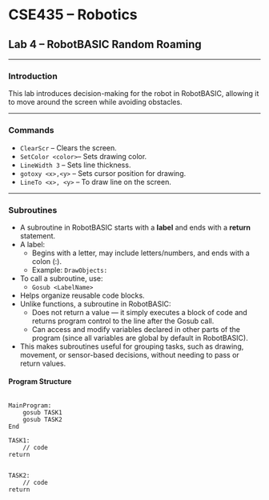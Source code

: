 # CSE435 – Robotics
## Lab 4 – RobotBASIC Random Roaming

---

### Introduction

This lab introduces decision-making for the robot in RobotBASIC, allowing it to move around the screen while avoiding obstacles.

---

### Commands

- `ClearScr` – Clears the screen.
- `SetColor <color>`– Sets drawing color.
- `LineWidth 3` – Sets line thickness.
- `gotoxy <x>,<y>` – Sets cursor position for drawing.
- `LineTo <x>, <y>` – To draw line on the screen.

---

### Subroutines

- A subroutine in RobotBASIC starts with a **label** and ends with a **return** statement.
- A label:
  - Begins with a letter, may include letters/numbers, and ends with a colon (:).
  - Example: `DrawObjects:`
- To call a subroutine, use:
  - `Gosub <LabelName>`
- Helps organize reusable code blocks.
- Unlike functions, a subroutine in RobotBASIC:
  - Does not return a value — it simply executes a block of code and returns program control to the line after the Gosub call.
  - Can access and modify variables declared in other parts of the program (since all variables are global by default in RobotBASIC).
- This makes subroutines useful for grouping tasks, such as drawing, movement, or sensor-based decisions, without needing to pass or return values.

#### Program Structure
```basic

MainProgram:
    gosub TASK1
    gosub TASK2
End

TASK1:
    // code 
return


TASK2:
    // code
return
```

